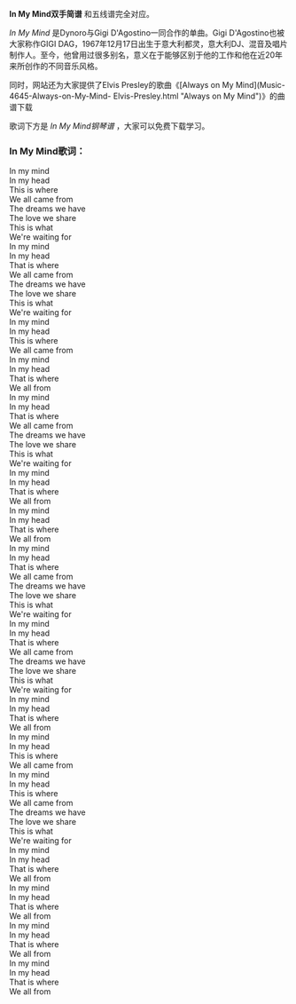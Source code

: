 

**In My Mind双手简谱** 和五线谱完全对应。

_In My Mind_ 是Dynoro与Gigi D'Agostino一同合作的单曲。Gigi D'Agostino也被大家称作GIGI
DAG，1967年12月17日出生于意大利都灵，意大利DJ、混音及唱片制作人。至今，他曾用过很多别名，意义在于能够区别于他的工作和他在近20年来所创作的不同音乐风格。

同时，网站还为大家提供了Elvis Presley的歌曲《[Always on My Mind](Music-4645-Always-on-My-Mind-
Elvis-Presley.html "Always on My Mind")》的曲谱下载

歌词下方是 _In My Mind钢琴谱_ ，大家可以免费下载学习。

### In My Mind歌词：

In my mind  
In my head  
This is where  
We all came from  
The dreams we have  
The love we share  
This is what  
We're waiting for  
In my mind  
In my head  
That is where  
We all came from  
The dreams we have  
The love we share  
This is what  
We're waiting for  
In my mind  
In my head  
This is where  
We all came from  
In my mind  
In my head  
That is where  
We all from  
In my mind  
In my head  
That is where  
We all came from  
The dreams we have  
The love we share  
This is what  
We're waiting for  
In my mind  
In my head  
That is where  
We all from  
In my mind  
In my head  
That is where  
We all from  
In my mind  
In my head  
That is where  
We all came from  
The dreams we have  
The love we share  
This is what  
We're waiting for  
In my mind  
In my head  
That is where  
We all came from  
The dreams we have  
The love we share  
This is what  
We're waiting for  
In my mind  
In my head  
That is where  
We all from  
In my mind  
In my head  
This is where  
We all came from  
In my mind  
In my head  
This is where  
We all came from  
The dreams we have  
The love we share  
This is what  
We're waiting for  
In my mind  
In my head  
That is where  
We all from  
In my mind  
In my head  
That is where  
We all from  
In my mind  
In my head  
That is where  
We all from  
In my mind  
In my head  
That is where  
We all from

